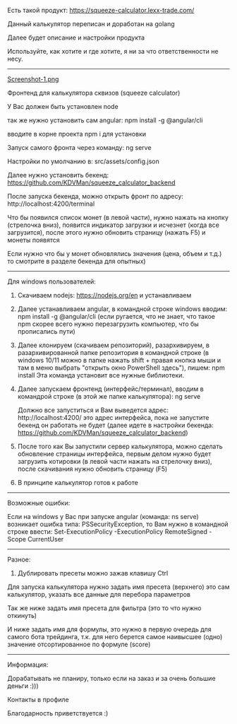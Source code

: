 Есть такой продукт: https://squeeze-calculator.lexx-trade.com/

Данный калькулятор переписан и доработан на golang

Далее будет описание и настройки продукта

Используйте, как хотите и где хотите, я ни за что ответственности не несу.

----

[Screenshot-1.png](https://postimg.cc/wyZX7n0S)

Фронтенд для калькулятора сквизов (squeeze calculator)

У Вас должен быть установлен node

так же нужно установить сам angular: npm install -g @angular/cli

вводите в корне проекта npm i для установки

Запуск самого фронта через команду: ng serve

Настройки по умолчанию в: src/assets/config.json

Далее нужно установить бекенд: https://github.com/KDVMan/squeeze_calculator_backend

После запуска бекенда, можно открыть фронт по адресу: http://localhost:4200/terminal

Что бы появился список монет (в левой части), нужно нажать на кнопку (стрелочка вниз), появится индикатор загрузки и исчезнет (когда все загрузится),
после этого нужно обновить страницу (нажать F5) и монеты появятся

Если нужно что бы у монет обновлялись значения (цена, объем и т.д.) то смотрите в разделе бекенда для опытных)

----

Для windows пользователей:

1) Скачиваем nodejs: https://nodejs.org/en и устанавливаем
2) Далее устанавливаем angular, в командной строке windows вводим: npm install -g @angular/cli (если ругается, что не знает, что такое npm скорее всего нужно перезагрузить компьютер, что бы
   прописались пути)
3) Далее клонируем (скачиваем репозиторий), разархивируем, в разархивированной папке репозитория в командной строке (в windows 10/11 можно в папке нажать shift + правая кнопка мыши и там в меню
   выбрать "открыть окно PowerShell здесь"), пишем: npm install
   Эта команда установит все нужные библиотеки.
4) Далее запускаем фронтенд (интерфейс/терминал), вводим в командрой строке (в этой же папке калькулятора): ng serve

   Должно все запуститься и Вам выведется адрес: http://localhost:4200/ это адрес интерфейса, пока не запустите бекенд он работать не будет (далее идете в настройки
   бекенда: https://github.com/KDVMan/squeeze_calculator_backend)

5) После того как Вы запустили сервер калькулятора, можно сделать обновление страницы интерфейса, первым делом нужно будет загрузить котировки (в левой части нажать на стрелочку вниз), после
   скачивания нужно обновить страницу (F5)
6) В принципе калькулятор готов к работе

----

Возможные ошибки:

Если на windows у Вас при запуске angular (команда: ns serve) возникает ошибка типа: PSSecurityException, то Вам нужно в командной строке ввести: Set-ExecutionPolicy -ExecutionPolicy RemoteSigned
-Scope CurrentUser

----

Разное:

1) Дублировать пресеты можно зажав клавишу Ctrl

Для запуска калькулятора нужно задать имя пресета (верхнего) это сам калькулятор, указать все данные для перебора параметров

Так же ниже задать имя пресета для фильтра (это то что нужно откинуть)

И ниже задать имя для формулы, это нужно в первую очередь для самого бота трейдинга, т.к. для него берется самое наивысшее (одно) значение отсортированное по формуле (score)

----

Информация:

Дорабатывать не планиру, только если на заказ и за очень большие деньги :)))

Контакты в профиле

Благодарность приветствуется :)
